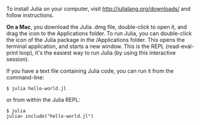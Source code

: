 To install Julia on your computer, visit http://julialang.org/downloads/ and follow instructions. 

**On a Mac**, you download the Julia .dmg file, double-click to open it, and drag the icon to the Applications folder.
To run Julia, you can double-click the icon of the Julia package in the /Applications folder. This opens the terminal application, and starts a new window. This is the REPL (read-eval-print loop), it's the easiest way to run Julia (by using this interactive session).

If you have a text file containing Julia code, you can run it from the command-line: 
```
$ julia hello-world.jl
```

or from within the Julia REPL: 
```
$ julia
julia> include("hello-world.jl")
```

